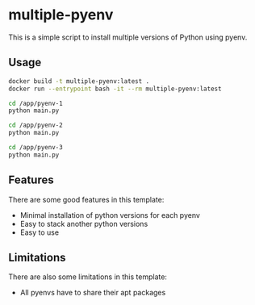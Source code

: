 # multiple-pyenv

This is a simple script to install multiple versions of Python using pyenv.

## Usage

```bash
docker build -t multiple-pyenv:latest .
docker run --entrypoint bash -it --rm multiple-pyenv:latest

cd /app/pyenv-1
python main.py

cd /app/pyenv-2
python main.py

cd /app/pyenv-3
python main.py
```

## Features
There are some good features in this template:
- Minimal installation of python versions for each pyenv
- Easy to stack another python versions
- Easy to use

## Limitations
There are also some limitations in this template:
- All pyenvs have to share their apt packages
